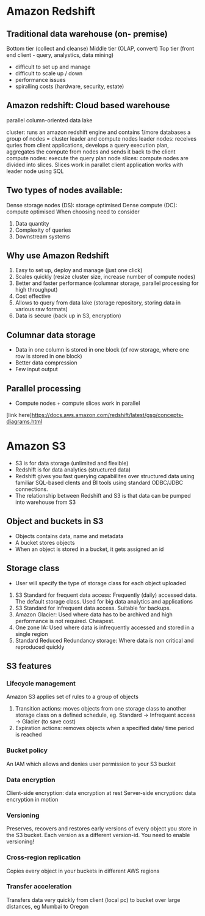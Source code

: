 # Amazon Redshift

## Traditional data warehouse (on- premise)
Bottom tier (collect and cleanse)
Middle tier (OLAP, convert)
Top tier (front end client - query, analystics, data mining)

- difficult to set up and manage
- difficult to scale up / down
- performance issues
- spiralling costs (hardware, security, estate)

## Amazon redshift: Cloud based warehouse
parallel
column-oriented
data lake

cluster: runs an amazon redshift engine and contains 1/more databases
a group of nodes = cluster
leader and compute nodes
leader nodes: receives quries from client applications, develops a query execution plan, aggregates the compute from nodes and sends it back to the client
compute nodes: execute the query plan
node slices: compute nodes are divided into slices. Slices work in parallet
client application works with leader node using SQL

## Two types of nodes available: 
Dense storage nodes (DS): storage optimised
Dense compute (DC): compute optimised
When choosing need to consider
1. Data quantity
2. Complexity of queries
3. Downstream systems

## Why use Amazon Redshift
1. Easy to set up, deploy and manage (just one click)
2. Scales quickly (resize cluster size, increase number of compute nodes)
3. Better and faster performance (columnar storage, parallel processing for high throughput)
4. Cost effective
5. Allows to query from data lake (storage repository, storing data in various raw formats)
6. Data is secure (back up in S3, encryption)

## Columnar data storage
- Data in one column is stored in one block (cf row storage, where one row is stored in one block)
- Better data compression
- Few input output

## Parallel processing
- Compute nodes + compute slices work in parallel

[link here]<https://docs.aws.amazon.com/redshift/latest/gsg/concepts-diagrams.html>

# Amazon S3
- S3 is for data storage (unlimited and flexible)
- Redshift is for data analytics (structured data)
- Redshift gives you fast querying capabiilites over structured data using familiar SQL-based clents and BI tools using standard ODBC/JDBC connections. 
- The relationship between Redshift and S3 is that data can be pumped into warehouse from S3

## Object and buckets in S3
- Objects contains data, name and metadata
- A bucket stores objects
- When an object is stored in a bucket, it gets assigned an id

## Storage class
- User will specify the type of storage class for each object uploaded
1. S3 Standard for frequent data access: Frequently (daily) accessed data. The default storage class. Used for big data analytics and applications
2. S3 Standard for infrequent data access. Suitable for backups.
3. Amazon Glacier: Used where data has to be archived and high performance is not required. Cheapest. 
4. One zone IA: Used where data is infrequently accessed and stored in a single region
5. Standard Reduced Redundancy storage: Where data is non critical and reproduced quickly 

## S3 features
### Lifecycle management
Amazon S3 applies set of rules to a group of objects
1. Transition actions: moves objects from one storage class to another storage class on a defined schedule, eg. Standard -> Infrequent access -> Glacier (to save cost)
2. Expiration actions: removes objects when a specified date/ time period is reached

### Bucket policy
An IAM which allows and denies user permission to your S3 bucket

### Data encryption
Client-side encryption: data encryption at rest 
Server-side encryption: data encryption in motion

### Versioning
Preserves, recovers and restores early versions of every object you store in the S3 bucket. Each version as a different version-id. You need to enable versioning!

### Cross-region replication
Copies every object in your buckets in different AWS regions

### Transfer acceleration
Transfers data very quickly from client (local pc) to bucket over large distances, eg Mumbai to Oregon


